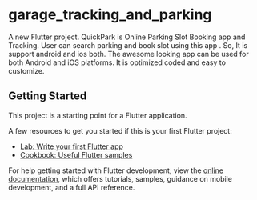 # garage_tracking_and_parking

A new Flutter project.
QuickPark is Online Parking Slot Booking app and Tracking. User can search parking and book slot using this app . So, It is support android and ios both.
The awesome looking app can be used for both Android and iOS platforms. It is optimized coded and easy to customize.

## Getting Started

This project is a starting point for a Flutter application.

A few resources to get you started if this is your first Flutter project:

- [Lab: Write your first Flutter app](https://docs.flutter.dev/get-started/codelab)
- [Cookbook: Useful Flutter samples](https://docs.flutter.dev/cookbook)

For help getting started with Flutter development, view the
[online documentation](https://docs.flutter.dev/), which offers tutorials,
samples, guidance on mobile development, and a full API reference.
